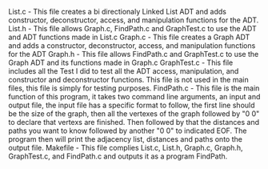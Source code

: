 List.c - This file creates a bi directionaly Linked List ADT and adds constructor, deconstructor, access, and manipulation functions for the ADT.
List.h - This file allows Graph.c, FindPath.c and GraphTest.c to use the ADT and ADT functions made in List.c
Graph.c - This file creates a Graph ADT and adds a constructor, deconstructor, access, and manipulation functions for the ADT
Graph.h - This file allows FindPath.c and GraphTest.c to use the Graph ADT and its functions made in Graph.c
GraphTest.c - This file includes all the Test I did to test all the ADT access, manipulation, and constructor and deconstructor functions. This file is not used in the main files, this file is simply for testing purposes.
FindPath.c - This file is the main function of this program, it takes two command line arguments, an input and output file, the input file has a specific format to follow, the first line should be the size of the graph, then all the vertexes of the graph followed by "0 0" to declare that vertexs are finished. Then followed by that the distances and paths you want to know followed by another "0 0" to indicated EOF. The program then will print the adjacency list, distances and paths onto the output file.
Makefile - This file complies List.c, List.h, Graph.c, Graph.h, GraphTest.c, and FindPath.c and outputs it as a program FindPath.